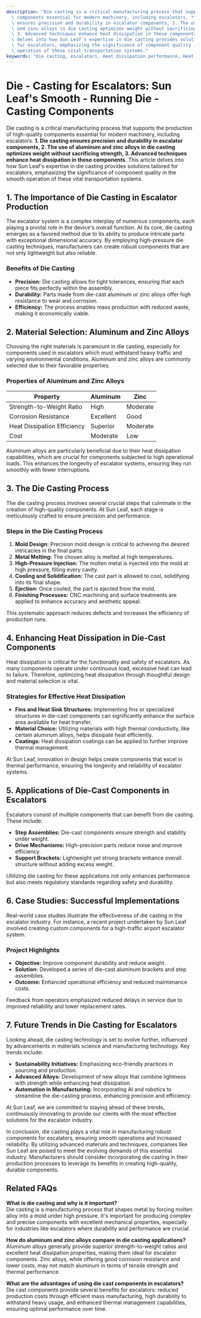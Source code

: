 ```yaml
---
description: "Die casting is a critical manufacturing process that supports the production of high-quality\
  \ components essential for modern machinery, including escalators. **1. Die casting\
  \ ensures precision and durability in escalator components, 2. The use of aluminum\
  \ and zinc alloys in die casting optimizes weight without sacrificing strength,\
  \ 3. Advanced techniques enhance heat dissipation in these components**. This article\
  \ delves into how Sun Leaf's expertise in die casting provides solutions tailored\
  \ for escalators, emphasizing the significance of component quality in the smooth\
  \ operation of these vital transportation systems."
keywords: "die casting, escalators, Heat dissipation performance, Heat dissipation structure"
---
```

# Die - Casting for Escalators: Sun Leaf's Smooth - Running Die - Casting Components

Die casting is a critical manufacturing process that supports the production of high-quality components essential for modern machinery, including escalators. **1. Die casting ensures precision and durability in escalator components, 2. The use of aluminum and zinc alloys in die casting optimizes weight without sacrificing strength, 3. Advanced techniques enhance heat dissipation in these components**. This article delves into how Sun Leaf's expertise in die casting provides solutions tailored for escalators, emphasizing the significance of component quality in the smooth operation of these vital transportation systems.

## 1. The Importance of Die Casting in Escalator Production

The escalator system is a complex interplay of numerous components, each playing a pivotal role in the device's overall function. At its core, die casting emerges as a favored method due to its ability to produce intricate parts with exceptional dimensional accuracy. By employing high-pressure die casting techniques, manufacturers can create robust components that are not only lightweight but also reliable.

### Benefits of Die Casting

- **Precision:** Die casting allows for tight tolerances, ensuring that each piece fits perfectly within the assembly.
- **Durability:** Parts made from die-cast aluminum or zinc alloys offer high resistance to wear and corrosion.
- **Efficiency:** The process enables mass production with reduced waste, making it economically viable.

## 2. Material Selection: Aluminum and Zinc Alloys

Choosing the right materials is paramount in die casting, especially for components used in escalators which must withstand heavy traffic and varying environmental conditions. Aluminum and zinc alloys are commonly selected due to their favorable properties.

### Properties of Aluminum and Zinc Alloys

| Property                  | Aluminum                 | Zinc                     |
|--------------------------|--------------------------|--------------------------|
| Strength-to-Weight Ratio  | High                     | Moderate                 |
| Corrosion Resistance      | Excellent                | Good                     |
| Heat Dissipation Efficiency| Superior                | Moderate                 |
| Cost                     | Moderate                 | Low                      |

Aluminum alloys are particularly beneficial due to their heat dissipation capabilities, which are crucial for components subjected to high operational loads. This enhances the longevity of escalator systems, ensuring they run smoothly with fewer interruptions.

## 3. The Die Casting Process

The die casting process involves several crucial steps that culminate in the creation of high-quality components. At Sun Leaf, each stage is meticulously crafted to ensure precision and performance.

### Steps in the Die Casting Process

1. **Mold Design:** Precision mold design is critical to achieving the desired intricacies in the final parts.
2. **Metal Melting:** The chosen alloy is melted at high temperatures.
3. **High-Pressure Injection:** The molten metal is injected into the mold at high pressure, filling every cavity.
4. **Cooling and Solidification:** The cast part is allowed to cool, solidifying into its final shape.
5. **Ejection:** Once cooled, the part is ejected from the mold.
6. **Finishing Processes:** CNC machining and surface treatments are applied to enhance accuracy and aesthetic appeal.

This systematic approach reduces defects and increases the efficiency of production runs.

## 4. Enhancing Heat Dissipation in Die-Cast Components

Heat dissipation is critical for the functionality and safety of escalators. As many components operate under continuous load, excessive heat can lead to failure. Therefore, optimizing heat dissipation through thoughtful design and material selection is vital.

### Strategies for Effective Heat Dissipation

- **Fins and Heat Sink Structures:** Implementing fins or specialized structures in die-cast components can significantly enhance the surface area available for heat transfer.
- **Material Choice:** Utilizing materials with high thermal conductivity, like certain aluminum alloys, helps dissipate heat efficiently.
- **Coatings:** Heat dissipation coatings can be applied to further improve thermal management.

At Sun Leaf, innovation in design helps create components that excel in thermal performance, ensuring the longevity and reliability of escalator systems.

## 5. Applications of Die-Cast Components in Escalators

Escalators consist of multiple components that can benefit from die casting. These include:

- **Step Assemblies:** Die-cast components ensure strength and stability under weight.
- **Drive Mechanisms:** High-precision parts reduce noise and improve efficiency.
- **Support Brackets:** Lightweight yet strong brackets enhance overall structure without adding excess weight.

Utilizing die casting for these applications not only enhances performance but also meets regulatory standards regarding safety and durability.

## 6. Case Studies: Successful Implementations

Real-world case studies illustrate the effectiveness of die casting in the escalator industry. For instance, a recent project undertaken by Sun Leaf involved creating custom components for a high-traffic airport escalator system.

### Project Highlights

- **Objective:** Improve component durability and reduce weight.
- **Solution:** Developed a series of die-cast aluminum brackets and step assemblies.
- **Outcome:** Enhanced operational efficiency and reduced maintenance costs.

Feedback from operators emphasized reduced delays in service due to improved reliability and lower replacement rates.

## 7. Future Trends in Die Casting for Escalators

Looking ahead, die casting technology is set to evolve further, influenced by advancements in materials science and manufacturing technology. Key trends include:

- **Sustainability Initiatives:** Emphasizing eco-friendly practices in sourcing and production.
- **Advanced Alloys:** Development of new alloys that combine lightness with strength while enhancing heat dissipation.
- **Automation in Manufacturing:** Incorporating AI and robotics to streamline the die-casting process, enhancing precision and efficiency.

At Sun Leaf, we are committed to staying ahead of these trends, continuously innovating to provide our clients with the most effective solutions for the escalator industry.

In conclusion, die casting plays a vital role in manufacturing robust components for escalators, ensuring smooth operations and increased reliability. By utilizing advanced materials and techniques, companies like Sun Leaf are poised to meet the evolving demands of this essential industry. Manufacturers should consider incorporating die casting in their production processes to leverage its benefits in creating high-quality, durable components.

## Related FAQs

**What is die casting and why is it important?**  
Die casting is a manufacturing process that shapes metal by forcing molten alloy into a mold under high pressure. It's important for producing complex and precise components with excellent mechanical properties, especially for industries like escalators where durability and performance are crucial.

**How do aluminum and zinc alloys compare in die casting applications?**  
Aluminum alloys generally provide superior strength-to-weight ratios and excellent heat dissipation properties, making them ideal for escalator components. Zinc alloys, while offering good corrosion resistance and lower costs, may not match aluminum in terms of tensile strength and thermal performance.

**What are the advantages of using die cast components in escalators?**  
Die cast components provide several benefits for escalators: reduced production costs through efficient mass manufacturing, high durability to withstand heavy usage, and enhanced thermal management capabilities, ensuring optimal performance over time.

